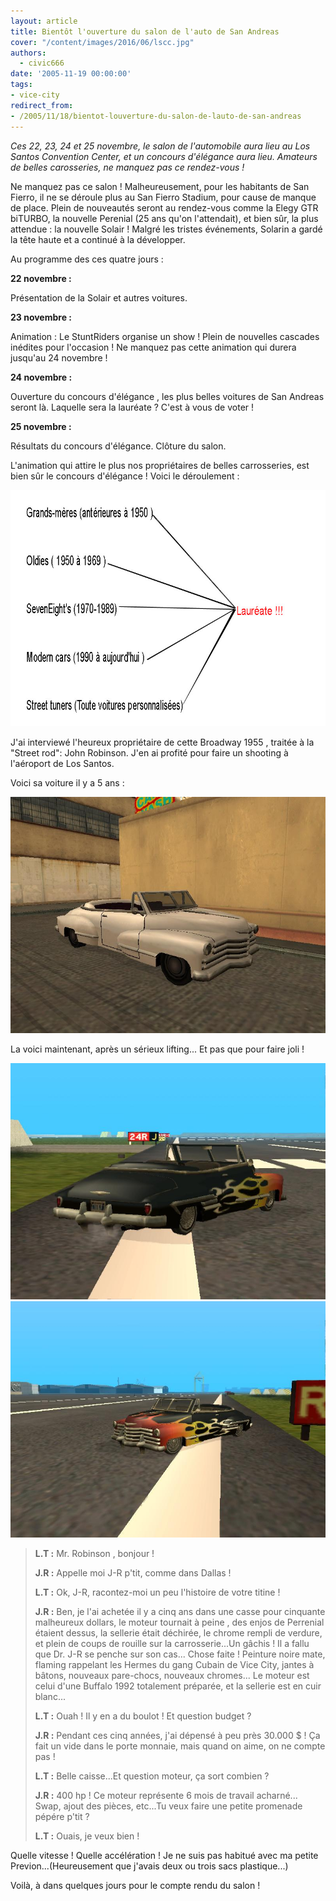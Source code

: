 ```yaml
---
layout: article
title: Bientôt l'ouverture du salon de l'auto de San Andreas
cover: "/content/images/2016/06/lscc.jpg"
authors:
  - civic666
date: '2005-11-19 00:00:00'
tags:
- vice-city
redirect_from:
- /2005/11/18/bientot-louverture-du-salon-de-lauto-de-san-andreas
---
```


_Ces 22, 23, 24 et 25 novembre, le salon de l'automobile aura lieu au Los Santos Convention Center, et un concours d'élégance aura lieu. Amateurs de belles carosseries, ne manquez pas ce rendez-vous !_

Ne manquez pas ce salon ! Malheureusement, pour les habitants de San Fierro, il ne se déroule plus au San Fierro Stadium, pour cause de manque de place. Plein de nouveautés seront au rendez-vous comme la Elegy GTR biTURBO, la nouvelle Perenial (25 ans qu'on l'attendait), et bien sûr, la plus attendue : la nouvelle Solair ! Malgré les tristes événements, Solarin a gardé la tête haute et a continué à la développer.

Au programme des ces quatre jours :

**22 novembre :**

Présentation de la Solair et autres voitures.

**23 novembre :**

Animation : Le StuntRiders organise un show ! Plein de nouvelles cascades inédites pour l'occasion ! Ne manquez pas cette animation qui durera jusqu'au 24 novembre !

**24 novembre :**

Ouverture du concours d'élégance , les plus belles voitures de San Andreas seront là. Laquelle sera la lauréate ? C'est à vous de voter !

**25 novembre :**

Résultats du concours d'élégance. Clôture du salon.

L'animation qui attire le plus nos propriétaires de belles carrosseries, est bien sûr le concours d'élégance ! Voici le déroulement :

![](/content/images/2005/01/classementconcours.jpg)

J'ai interviewé l'heureux propriétaire de cette Broadway 1955 , traitée à la "Street rod": John Robinson. J'en ai profité pour faire un shooting à l'aéroport de Los Santos.

Voici sa voiture il y a 5 ans :

![](/content/images/2005/01/custom1.jpg)

La voici maintenant, après un sérieux lifting... Et pas que pour faire joli !

![](/content/images/2005/01/custom2.jpg)
![](/content/images/2005/01/custom3.jpg)

> **L.T :** Mr. Robinson , bonjour !
> 
> **J.R :** Appelle moi J-R p'tit, comme dans Dallas !
> 
> **L.T :** Ok, J-R, racontez-moi un peu l'histoire de votre titine !
> 
> **J.R :** Ben, je l'ai achetée il y a cinq ans dans une casse pour cinquante malheureux dollars, le moteur tournait à peine , des enjos de Perrenial étaient dessus, la sellerie était déchirée, le chrome rempli de verdure, et plein de coups de rouille sur la carrosserie...Un gâchis ! Il a fallu que Dr. J-R se penche sur son cas... Chose faite ! Peinture noire mate, flaming rappelant les Hermes du gang Cubain de Vice City, jantes à bâtons, nouveaux pare-chocs, nouveaux chromes... Le moteur est celui d'une Buffalo 1992 totalement préparée, et la sellerie est en cuir blanc...
> 
> **L.T :** Ouah ! Il y en a du boulot ! Et question budget ?
> 
> **J.R :** Pendant ces cinq années, j'ai dépensé à peu près 30.000 $ ! Ça fait un vide dans le porte monnaie, mais quand on aime, on ne compte pas !
> 
> **L.T :** Belle caisse...Et question moteur, ça sort combien ?
> 
> **J.R :** 400 hp ! Ce moteur représente 6 mois de travail acharné... Swap, ajout des pièces, etc...Tu veux faire une petite promenade pépére p'tit ?
> 
> **L.T :** Ouais, je veux bien !

Quelle vitesse ! Quelle accélération ! Je ne suis pas habitué avec ma petite Previon...(Heureusement que j'avais deux ou trois sacs plastique...)

Voilà, à dans quelques jours pour le compte rendu du salon !